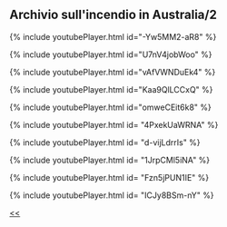 ## Archivio sull'incendio in Australia/2

{% include youtubePlayer.html id="-Yw5MM2-aR8" %}

{% include youtubePlayer.html id="U7nV4jobWoo" %}

{% include youtubePlayer.html id="vAfVWNDuEk4" %}

{% include youtubePlayer.html id="Kaa9QlLCCxQ" %}

{% include youtubePlayer.html id="omweCEit6k8" %}

{% include youtubePlayer.html id= "4PxekUaWRNA" %}

{% include youtubePlayer.html id= "d-vijLdrrIs" %}

{% include youtubePlayer.html id= "1JrpCMl5iNA" %}

{% include youtubePlayer.html id= "Fzn5jPUN1IE" %}

{% include youtubePlayer.html id= "ICJy8BSm-nY" %}

[<<](index.md)
